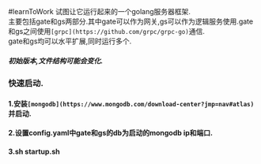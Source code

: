 #learnToWork
试图让它运行起来的一个golang服务器框架.<br>
主要包括gate和gs两部分.其中gate可以作为网关,gs可以作为逻辑服务使用.gate和gs之间使用`[grpc](https://github.com/grpc/grpc-go)`通信.<br>
gate和gs均可以水平扩展,同时运行多个.

##### 初始版本,文件结构可能会变化.

### 快速启动.
#### 1.安装`[mongodb](https://www.mongodb.com/download-center?jmp=nav#atlas)`并启动.
#### 2.设置config.yaml中gate和gs的db为启动的mongodb ip和端口.
#### 3.sh startup.sh
